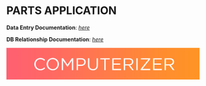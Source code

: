 # PARTS APPLICATION

**Data Entry Documentation**: [*here*](https://github.com/Computerizer/Documentation/blob/main/Data%20Entry%20Documentation.md)  

**DB Relationship Documentation**: [*here*](https://github.com/Computerizer/Documentation/blob/main/Relationships%20Explanation.md)  
  
  
<img src='https://github.com/Computerizer/META/blob/main/wide.png' width='1000'>

